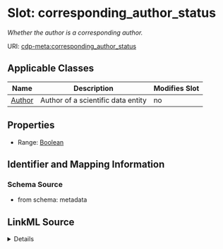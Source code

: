 # Slot: corresponding_author_status


_Whether the author is a corresponding author._



URI: [cdp-meta:corresponding_author_status](metadatacorresponding_author_status)



<!-- no inheritance hierarchy -->




## Applicable Classes

| Name | Description | Modifies Slot |
| --- | --- | --- |
[Author](Author.md) | Author of a scientific data entity |  no  |







## Properties

* Range: [Boolean](Boolean.md)





## Identifier and Mapping Information







### Schema Source


* from schema: metadata




## LinkML Source

<details>
```yaml
name: corresponding_author_status
description: Whether the author is a corresponding author.
from_schema: metadata
exact_mappings:
- cdp-common:author_corresponding_author_status
rank: 1000
ifabsent: 'False'
alias: corresponding_author_status
owner: Author
domain_of:
- Author
range: boolean
inlined: true
inlined_as_list: true

```
</details>